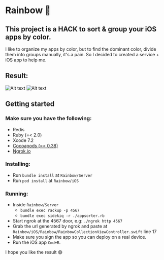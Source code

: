 # Rainbow :rainbow: 
## This project is a HACK to sort & group your iOS apps by color.

I like to organize my apps by color, but to find the dominant color, divide them into groups manually, it's a pain. So I decided to created a service + iOS app to help me.

## Result:
![Alt text](https://www.dropbox.com/s/q1nwqfurvmi3h0z/IMG_0603.PNG?raw=1)
![Alt text](https://www.dropbox.com/s/7urkug6hmqcer7l/IMG_0604.PNG?raw=1)


## Getting started
### Make sure you have the following:
- Redis
- Ruby (=< 2.0) 
- Xcode 7.2
- [Cocoapods (=< 0.38)](http://cocoapods.org)
- [Ngrok.io](http://ngrok.com) 

### Installing:
- Run `bundle install` at `Rainbow/Server`
- Run `pod install` at `Rainbow/iOS`

### Running:
- Inside `Rainbow/Server`
  - `bundle exec rackup -p 4567`
  - `bundle exec sidekiq -r ./appsorter.rb` 
- Start ngrok at the 4567 door, e.g: `./ngrok http 4567`
- Grab the url generated by ngrok and paste at `Rainbow/iOS/Rainbow/RainbowCollectionViewController.swift` line 17
- Make sure you sign the app so you can deploy on a real device.
- Run the iOS app `Cmd+R`.

I hope you like the result :smile: 
